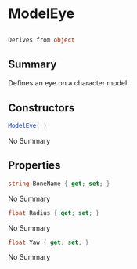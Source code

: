 # ModelEye

## 
```c#
Derives from object
```

## Summary

Defines an eye on a character model.
## Constructors

```c#
ModelEye( ) 
```
No Summary
## Properties

```c#
string BoneName { get; set; } 
```
No Summary
```c#
float Radius { get; set; } 
```
No Summary
```c#
float Yaw { get; set; } 
```
No Summary
